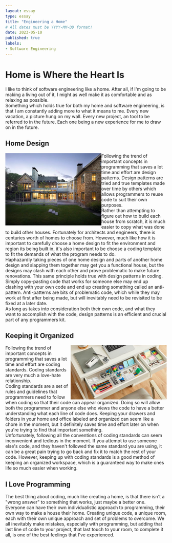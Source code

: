 ```yaml
---
layout: essay
type: essay
title: "Engineering a Home"
# All dates must be YYYY-MM-DD format!
date: 2023-05-10
published: true
labels:
- Software Engineering
---
```

# Home is Where the Heart Is
I like to think of software engineering like a home. After all, if I'm going to be making a living out of it, I might as well make it as comfortable and as relaxing as possible. <br>
Something which holds true for both my home and software engineering, is that I am constantly adding more to what it means to me. Every new vacation, a picture hung on my wall. Every new project, an tool to be referred to in the future. Each one being a new experience for me to draw on in the future.<br>


## Home Design
<img src="../img/home.png" width="300px" align="left">
Following the trend of important concepts in programming that saves a lot time and effort are design patterns. Design patterns are tried and true templates made over time by others which allows programmers to reuse code to suit their own purposes.<Br>
Rather than attempting to figure out how to build each house from scratch, it is much easier to copy what was done to build other houses. Fortunately for architects and engineers, there is centuries worth of homes to choose from. However, much like how it is important to carefully choose a home design to fit the environment and region its being built in, it's also important to be choose a coding template to fit the demands of what the program needs to do.<br>
Haphazardly taking pieces of one home design and parts of another home design and slapping them together may get you a functional house, but the designs may clash with each other and prove problematic to make future renovations. This same principle holds true with design patterns in coding. <br>
Simply copy-pasting code that works for someone else may end up clashing with your own code and end up creating something called an anti-pattern. Anti-patterns are bits of problematic code, which while they may work at first after being made, but will inevitably need to be revisited to be fixed at a later date. <br>
As long as takes into consideration both their own code, and what they want to accomplish with the code, design patterns is an efficient and crucial part of any programmers kit.

## Keeping it Organized
<img src="../img/organized-desk.png" width="300px" align="right">
Following the trend of important concepts in programming that saves a lot time and effort are coding standards. Coding standards are very much a love-hate relationship.<br> Coding standards are a set of rules and guidelines that programmers need to follow when coding so that their code can appear organized. Doing so will allow both the programmer and anyone else who views the code to have a better understanding what each line of code does. Keeping your drawers and folders in your home and office labeled and organized can seem like a chore in the moment, but it definitely saves time and effort later on when you're trying to find that important something.<br>
Unfortunately, following all the conventions of coding standards can seem inconvenient and tedious in the moment. If you attempt to use someone else's code, and they haven't followed the same standard you are using, it can be a great pain trying to go back and fix it to match the rest of your code. 
However, keeping up with coding standards is a good method of keeping an organized workspace, which is a guaranteed way to make ones life so much easier when working.

## I Love Programming
The best thing about coding, much like creating a home, is that there isn't a "wrong answer" to something that works, just maybe a better one. Everyone can have their own individualistic approach to programming, their own way to make a house their home. Creating unique code, a unique room, each with their own unique approach and set of problems to overcome. We all inevitably make mistakes, especially with programming, but adding that last line of code to your project, that last touch to your room, to complete it all, is one of the best feelings that I've experienced.

